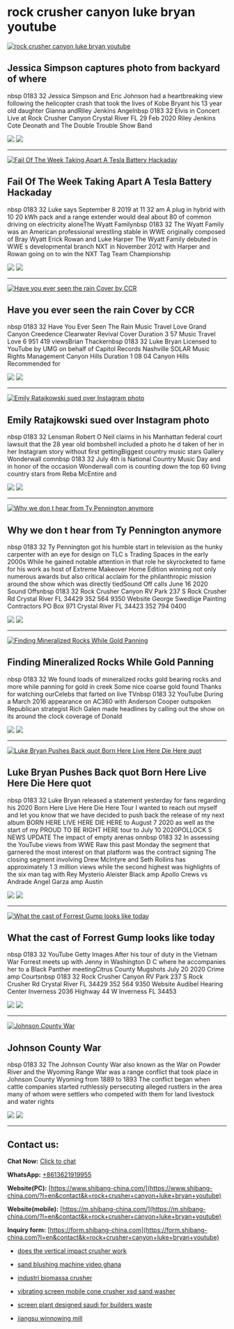 # rock crusher canyon luke bryan youtube

<a href="https://swt.shibang-china.com/?l=en&img&k=rock+crusher+canyon+luke+bryan+youtube" target="_blank">![rock crusher canyon luke bryan youtube](http://static.shibang-china.com/all-800x300/1308.jpg)</a>

## Jessica Simpson captures photo from backyard of where
nbsp 0183 32 Jessica Simpson and Eric Johnson had a heartbreaking view following the helicopter crash that took the lives of Kobe Bryant his 13 year old daughter Gianna andRiley Jenkins Angelnbsp 0183 32 Elvis in Concert Live at Rock Crusher Canyon Crystal River FL 29 Feb 2020 Riley Jenkins Cote Deonath and The Double Trouble Show Band


<a href="https://whatsapp.shibangsoft.com/WhatsApp.php" target="_blank" title="WhatsApp">![](http://static.shibang-china.com/icon/whatsapp.png)</a> <a href="https://swt.shibang-china.com/?l=en&icon&k=rock+crusher+canyon+luke+bryan+youtube" target="_blank">![](http://static.shibang-china.com/icon/chat-en.png)</a>

---

<a href="https://swt.shibang-china.com/?l=en&img&k=rock+crusher+canyon+luke+bryan+youtube" target="_blank">![Fail Of The Week Taking Apart A Tesla Battery Hackaday](http://static.shibang-china.com/all-800x300/843.jpg)</a>

## Fail Of The Week Taking Apart A Tesla Battery Hackaday
nbsp 0183 32 Luke says September 8 2019 at 11 32 am A plug in hybrid with 10 20 kWh pack and a range extender would deal about 80 of common driving on electricity aloneThe Wyatt Familynbsp 0183 32 The Wyatt Family was an American professional wrestling stable in WWE originally composed of Bray Wyatt Erick Rowan and Luke Harper The Wyatt Family debuted in WWE s developmental branch NXT in November 2012 with Harper and Rowan going on to win the NXT Tag Team Championship


<a href="https://whatsapp.shibangsoft.com/WhatsApp.php" target="_blank" title="WhatsApp">![](http://static.shibang-china.com/icon/whatsapp.png)</a> <a href="https://swt.shibang-china.com/?l=en&icon&k=rock+crusher+canyon+luke+bryan+youtube" target="_blank">![](http://static.shibang-china.com/icon/chat-en.png)</a>

---

<a href="https://swt.shibang-china.com/?l=en&img&k=rock+crusher+canyon+luke+bryan+youtube" target="_blank">![Have you ever seen the rain Cover by CCR](http://static.shibang-china.com/all-800x300/6.jpg)</a>

## Have you ever seen the rain Cover by CCR
nbsp 0183 32 Have You Ever Seen The Rain Music Travel Love Grand Canyon Creedence Clearwater Revival Cover Duration 3 57 Music Travel Love 6 951 419 viewsBrian Thackernbsp 0183 32 Luke Bryan Licensed to YouTube by UMG on behalf of Capitol Records Nashville SOLAR Music Rights Management Canyon Hills Duration 1 08 04 Canyon Hills Recommended for


<a href="https://whatsapp.shibangsoft.com/WhatsApp.php" target="_blank" title="WhatsApp">![](http://static.shibang-china.com/icon/whatsapp.png)</a> <a href="https://swt.shibang-china.com/?l=en&icon&k=rock+crusher+canyon+luke+bryan+youtube" target="_blank">![](http://static.shibang-china.com/icon/chat-en.png)</a>

---

<a href="https://swt.shibang-china.com/?l=en&img&k=rock+crusher+canyon+luke+bryan+youtube" target="_blank">![Emily Ratajkowski sued over Instagram photo](http://static.shibang-china.com/all-800x300/261.jpg)</a>

## Emily Ratajkowski sued over Instagram photo
nbsp 0183 32 Lensman Robert O Neil claims in his Manhattan federal court lawsuit that the 28 year old bombshell included a photo he d taken of her in her Instagram story without first gettingBiggest country music stars Gallery Wonderwall comnbsp 0183 32 July 4th is National Country Music Day and in honor of the occasion Wonderwall com is counting down the top 60 living country stars from Reba McEntire and


<a href="https://whatsapp.shibangsoft.com/WhatsApp.php" target="_blank" title="WhatsApp">![](http://static.shibang-china.com/icon/whatsapp.png)</a> <a href="https://swt.shibang-china.com/?l=en&icon&k=rock+crusher+canyon+luke+bryan+youtube" target="_blank">![](http://static.shibang-china.com/icon/chat-en.png)</a>

---

<a href="https://swt.shibang-china.com/?l=en&img&k=rock+crusher+canyon+luke+bryan+youtube" target="_blank">![Why we don t hear from Ty Pennington anymore](http://static.shibang-china.com/all-800x300/46.jpg)</a>

## Why we don t hear from Ty Pennington anymore
nbsp 0183 32 Ty Pennington got his humble start in television as the hunky carpenter with an eye for design on TLC s Trading Spaces in the early 2000s While he gained notable attention in that role he skyrocketed to fame for his work as host of Extreme Makeover Home Edition winning not only numerous awards but also critical acclaim for the philanthropic mission around the show which was directly tiedSound Off calls June 16 2020 Sound Offsnbsp 0183 32 Rock Crusher Canyon RV Park 237 S Rock Crusher Rd Crystal River FL 34429 352 564 9350 Website George Swedlige Painting Contractors PO Box 971 Crystal River FL 34423 352 794 0400


<a href="https://whatsapp.shibangsoft.com/WhatsApp.php" target="_blank" title="WhatsApp">![](http://static.shibang-china.com/icon/whatsapp.png)</a> <a href="https://swt.shibang-china.com/?l=en&icon&k=rock+crusher+canyon+luke+bryan+youtube" target="_blank">![](http://static.shibang-china.com/icon/chat-en.png)</a>

---

<a href="https://swt.shibang-china.com/?l=en&img&k=rock+crusher+canyon+luke+bryan+youtube" target="_blank">![Finding Mineralized Rocks While Gold Panning](http://static.shibang-china.com/all-800x300/1426.jpg)</a>

## Finding Mineralized Rocks While Gold Panning
nbsp 0183 32 We found loads of mineralized rocks gold bearing rocks and more while panning for gold in creek Some nice coarse gold found Thanks for watching ourCelebs that farted on live TVnbsp 0183 32 YouTube During a March 2016 appearance on AC360 with Anderson Cooper outspoken Republican strategist Rich Galen made headlines by calling out the show on its around the clock coverage of Donald


<a href="https://whatsapp.shibangsoft.com/WhatsApp.php" target="_blank" title="WhatsApp">![](http://static.shibang-china.com/icon/whatsapp.png)</a> <a href="https://swt.shibang-china.com/?l=en&icon&k=rock+crusher+canyon+luke+bryan+youtube" target="_blank">![](http://static.shibang-china.com/icon/chat-en.png)</a>

---

<a href="https://swt.shibang-china.com/?l=en&img&k=rock+crusher+canyon+luke+bryan+youtube" target="_blank">![Luke Bryan Pushes Back quot Born Here Live Here Die Here quot](http://static.shibang-china.com/all-800x300/179.jpg)</a>

## Luke Bryan Pushes Back quot Born Here Live Here Die Here quot
nbsp 0183 32 Luke Bryan released a statement yesterday for fans regarding his 2020 Born Here Live Here Die Here Tour I wanted to reach out myself and let you know that we have decided to push back the release of my next album BORN HERE LIVE HERE DIE HERE to August 7 2020 as well as the start of my PROUD TO BE RIGHT HERE tour to July 10 2020POLLOCK S NEWS UPDATE The impact of empty arenas onnbsp 0183 32 In assessing the YouTube views from WWE Raw this past Monday the segment that garnered the most interest on that platform was the contract signing The closing segment involving Drew McIntyre and Seth Rollins has approximately 1 3 million views while the second highest was highlights of the six man tag with Rey Mysterio Aleister Black amp Apollo Crews vs Andrade Angel Garza amp Austin


<a href="https://whatsapp.shibangsoft.com/WhatsApp.php" target="_blank" title="WhatsApp">![](http://static.shibang-china.com/icon/whatsapp.png)</a> <a href="https://swt.shibang-china.com/?l=en&icon&k=rock+crusher+canyon+luke+bryan+youtube" target="_blank">![](http://static.shibang-china.com/icon/chat-en.png)</a>

---

<a href="https://swt.shibang-china.com/?l=en&img&k=rock+crusher+canyon+luke+bryan+youtube" target="_blank">![What the cast of Forrest Gump looks like today](http://static.shibang-china.com/all-800x300/736.jpg)</a>

## What the cast of Forrest Gump looks like today
nbsp 0183 32 YouTube Getty Images After his tour of duty in the Vietnam War Forrest meets up with Jenny in Washington D C where he accompanies her to a Black Panther meetingCitrus County Mugshots July 20 2020 Crime amp Courtsnbsp 0183 32 Rock Crusher Canyon RV Park 237 S Rock Crusher Rd Crystal River FL 34429 352 564 9350 Website Audibel Hearing Center Inverness 2036 Highway 44 W Inverness FL 34453


<a href="https://whatsapp.shibangsoft.com/WhatsApp.php" target="_blank" title="WhatsApp">![](http://static.shibang-china.com/icon/whatsapp.png)</a> <a href="https://swt.shibang-china.com/?l=en&icon&k=rock+crusher+canyon+luke+bryan+youtube" target="_blank">![](http://static.shibang-china.com/icon/chat-en.png)</a>

---

<a href="https://swt.shibang-china.com/?l=en&img&k=rock+crusher+canyon+luke+bryan+youtube" target="_blank">![Johnson County War](http://static.shibang-china.com/all-800x300/371.jpg)</a>

## Johnson County War
nbsp 0183 32 The Johnson County War also known as the War on Powder River and the Wyoming Range War was a range conflict that took place in Johnson County Wyoming from 1889 to 1893 The conflict began when cattle companies started ruthlessly persecuting alleged rustlers in the area many of whom were settlers who competed with them for land livestock and water rights

<a href="https://whatsapp.shibangsoft.com/WhatsApp.php" target="_blank" title="WhatsApp">![](http://static.shibang-china.com/icon/whatsapp.png)</a> <a href="https://swt.shibang-china.com/?l=en&icon&k=rock+crusher+canyon+luke+bryan+youtube" target="_blank">![](http://static.shibang-china.com/icon/chat-en.png)</a>

---
## Contact us:

**Chat Now:** [Click to chat](https://swt.shibang-china.com?l=en&contact&k=rock+crusher+canyon+luke+bryan+youtube)

**WhatsApp:**  [+8613621919955](https://whatsapp.shibangsoft.com/WhatsApp.php)

**Website(PC):** [https://www.shibang-china.com/](https://www.shibang-china.com/?l=en&contact&k=rock+crusher+canyon+luke+bryan+youtube)

**Website(mobile):** [https://m.shibang-china.com/](https://m.shibang-china.com/?l=en&contact&k=rock+crusher+canyon+luke+bryan+youtube)

**Inquiry form:** [https://form.shibang-china.com](https://form.shibang-china.com?l=en&contact&k=rock+crusher+canyon+luke+bryan+youtube)

* [does the vertical impact crusher work](../167/does%20the%20vertical%20impact%20crusher%20work.md)

* [sand blushing machine video ghana](../169/sand%20blushing%20machine%20video%20ghana.md)

* [industri biomassa crusher](../166/industri%20biomassa%20crusher.md)

* [vibrating screen mobile cone crusher xsd sand washer](../170/vibrating%20screen%20mobile%20cone%20crusher%20xsd%20sand%20washer.md)

* [screen plant designed saudi for builders waste](../169/screen%20plant%20designed%20saudi%20for%20builders%20waste.md)

* [jiangsu winnowing mill](../163/jiangsu%20winnowing%20mill.md)